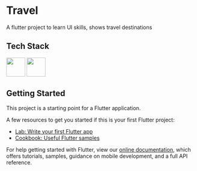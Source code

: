 # Travel

A flutter project to learn UI skills, shows travel destinations

## Tech Stack

<p>
<img height="50" src="https://cdn.jsdelivr.net/gh/devicons/devicon/icons/flutter/flutter-original.svg" />
<img height="50" src="https://cdn.jsdelivr.net/gh/devicons/devicon/icons/dart/dart-original-wordmark.svg" />
</p>         

## Getting Started

This project is a starting point for a Flutter application.

A few resources to get you started if this is your first Flutter project:

- [Lab: Write your first Flutter app](https://flutter.dev/docs/get-started/codelab)
- [Cookbook: Useful Flutter samples](https://flutter.dev/docs/cookbook)

For help getting started with Flutter, view our
[online documentation](https://flutter.dev/docs), which offers tutorials,
samples, guidance on mobile development, and a full API reference.

